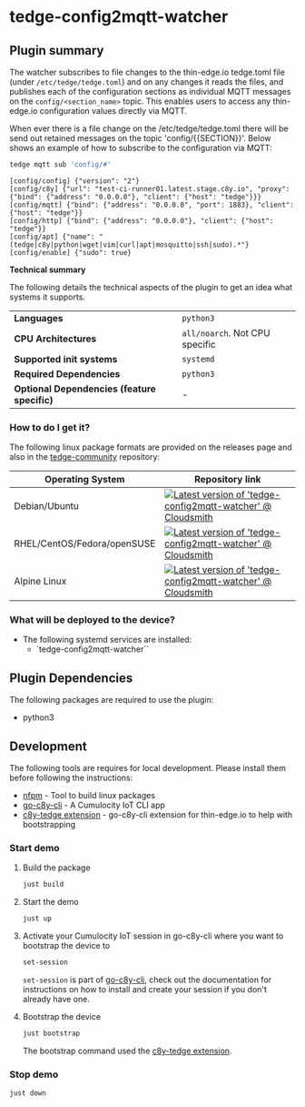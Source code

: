 # tedge-config2mqtt-watcher

## Plugin summary

The watcher subscribes to file changes to the thin-edge.io tedge.toml file (under `/etc/tedge/tedge.toml`) and on any changes it reads the files, and publishes each of the configuration sections as individual MQTT messages on the `config/<section_name>` topic. This enables users to access any thin-edge.io configuration values directly via MQTT.

When ever there is a file change on the /etc/tedge/tedge.toml there will be send out retained messages on the topic 'config/{{SECTION}}'. Below shows an example of how to subscribe to the configuration via MQTT:

```sh
tedge mqtt sub 'config/#'
```

```text
[config/config] {"version": "2"}
[config/c8y] {"url": "test-ci-runner01.latest.stage.c8y.io", "proxy": {"bind": {"address": "0.0.0.0"}, "client": {"host": "tedge"}}}
[config/mqtt] {"bind": {"address": "0.0.0.0", "port": 1883}, "client": {"host": "tedge"}}
[config/http] {"bind": {"address": "0.0.0.0"}, "client": {"host": "tedge"}}
[config/apt] {"name": "(tedge|c8y|python|wget|vim|curl|apt|mosquitto|ssh|sudo).*"}
[config/enable] {"sudo": true}
```

**Technical summary**

The following details the technical aspects of the plugin to get an idea what systems it supports.

|||
|--|--|
|**Languages**|`python3`|
|**CPU Architectures**|`all/noarch`. Not CPU specific|
|**Supported init systems**|`systemd`|
|**Required Dependencies**|`python3`|
|**Optional Dependencies (feature specific)**|-|

### How to do I get it?

The following linux package formats are provided on the releases page and also in the [tedge-community](https://cloudsmith.io/~thinedge/repos/community/packages/) repository:

|Operating System|Repository link|
|--|--|
|Debian/Ubuntu|[![Latest version of 'tedge-config2mqtt-watcher' @ Cloudsmith](https://api-prd.cloudsmith.io/v1/badges/version/thinedge/community/deb/tedge-config2mqtt-watcher/latest/a=all;d=any-distro%252Fany-version;t=binary/?render=true&show_latest=true)](https://cloudsmith.io/~thinedge/repos/community/packages/detail/deb/tedge-config2mqtt-watcher/latest/a=all;d=any-distro%252Fany-version;t=binary/)|
|RHEL/CentOS/Fedora/openSUSE|[![Latest version of 'tedge-config2mqtt-watcher' @ Cloudsmith](https://api-prd.cloudsmith.io/v1/badges/version/thinedge/community/rpm/tedge-config2mqtt-watcher/latest/a=noarch;d=any-distro%252Fany-version;t=binary/?render=true&show_latest=true)](https://cloudsmith.io/~thinedge/repos/community/packages/detail/rpm/tedge-config2mqtt-watcher/latest/a=noarch;d=any-distro%252Fany-version;t=binary/)|
|Alpine Linux|[![Latest version of 'tedge-config2mqtt-watcher' @ Cloudsmith](https://api-prd.cloudsmith.io/v1/badges/version/thinedge/community/alpine/tedge-config2mqtt-watcher/latest/a=noarch;d=alpine%252Fany-version/?render=true&show_latest=true)](https://cloudsmith.io/~thinedge/repos/community/packages/detail/alpine/tedge-config2mqtt-watcher/latest/a=noarch;d=alpine%252Fany-version/)|


### What will be deployed to the device?

* The following systemd services are installed:
    * `tedge-config2mqtt-watcher``

## Plugin Dependencies

The following packages are required to use the plugin:

* python3

## Development

The following tools are requires for local development. Please install them before following the instructions:

* [nfpm](https://nfpm.goreleaser.com/tips/) - Tool to build linux packages
* [go-c8y-cli](https://goc8ycli.netlify.app/) - A Cumulocity IoT CLI app
* [c8y-tedge extension](https://github.com/thin-edge/c8y-tedge) - go-c8y-cli extension for thin-edge.io to help with bootstrapping

### Start demo

1. Build the package

    ```sh
    just build
    ```

2. Start the demo

    ```sh
    just up
    ```

3. Activate your Cumulocity IoT session in go-c8y-cli where you want to bootstrap the device to

    ```sh
    set-session
    ```

    `set-session` is part of [go-c8y-cli](https://goc8ycli.netlify.app/), check out the documentation for instructions on how to install and create your session if you don't already have one.

4. Bootstrap the device

    ```sh
    just bootstrap
    ```

    The bootstrap command used the [c8y-tedge extension](https://github.com/thin-edge/c8y-tedge).

### Stop demo

```sh
just down
```
